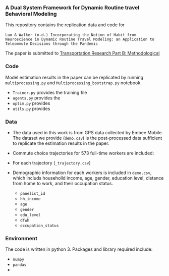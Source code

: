 ### A Dual System Framework for Dynamic Routine travel Behavioral Modeling

This repository contains the replication data and code for \
\
`Luo & Walker (n.d.) Incorporating the Notion of Habit from Neuroscience in Dynamic Routine Travel Modeling: an Application to Teleommute Decisions through the Pandemic`

The paper is submitted to [Transportation Research Part B: Methodological](https://www.sciencedirect.com/journal/transportation-research-part-b-methodological)

### Code
Model estimation results in the paper can be replicated by running `multiprocessing.py` and `Multiprocessing_bootstrap.py` notebook.
- `Trainer.py` provides the training file
- `agents.py` provides the
- `optim.py` provides
- `utils.py` provides

### Data
- The data used in this work is from GPS data collected by Embee Mobile. The dataset we provide (`demo.csv`) is the post-processed data sufficient to replicate the estimation results in the paper.

- Commute choice trajectories for 573 full-time workers are included:

- For each trajectory (`_trajectory.csv`)

- Demographic information for each workers is included in `demo.csv`, which includs householld income, age, gender, education level, distance from home to work, and their occupation status.
  - `panelist_id`
  - `hh_income`
  - `age`
  - `gender`
  - `edu_level`
  - `dfwh`
  - `occupation_status`


### Environment
The code is written in python 3. Packages and library required include:
- `numpy`
- `pandas`
- 
